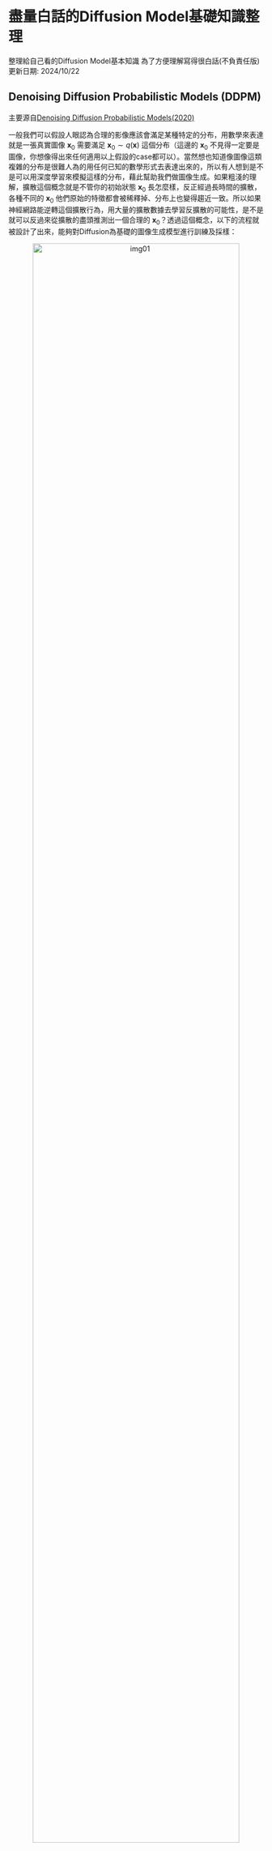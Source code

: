 # 盡量白話的Diffusion Model基礎知識整理  
整理給自己看的Diffusion Model基本知識 
為了方便理解寫得很白話(不負責任版)
更新日期: 2024/10/22

## Denoising Diffusion Probabilistic Models (DDPM)  
主要源自[Denoising Diffusion Probabilistic Models(2020)](https://arxiv.org/abs/2006.11239)

一般我們可以假設人眼認為合理的影像應該會滿足某種特定的分布，用數學來表達就是一張真實圖像 $\mathbf{x}_0$ 需要滿足 $\mathbf{x}_0 \sim q(\mathbf{x})$ 這個分布（這邊的 $\mathbf{x}_0$ 不見得一定要是圖像，你想像得出來任何適用以上假設的case都可以）。當然想也知道像圖像這類複雜的分布是很難人為的用任何已知的數學形式去表達出來的，所以有人想到是不是可以用深度學習來模擬這樣的分布，藉此幫助我們做圖像生成。如果粗淺的理解，擴散這個概念就是不管你的初始狀態 $\mathbf{x}_0$ 長怎麼樣，反正經過長時間的擴散，各種不同的 $\mathbf{x}_0$ 他們原始的特徵都會被稀釋掉、分布上也變得趨近一致。所以如果神經網路能逆轉這個擴散行為，用大量的擴散數據去學習反擴散的可能性，是不是就可以反過來從擴散的盡頭推測出一個合理的 $\mathbf{x}_0$？透過這個概念，以下的流程就被設計了出來，能夠對Diffusion為基礎的圖像生成模型進行訓練及採樣：  

<center><img src="https://lilianweng.github.io/posts/2021-07-11-diffusion-models/DDPM.png" width="90%" alt="img01"/></center><br>  

### **Forward Diffusion**  

&emsp;在 $\mathbf{x}_0 \sim q(\mathbf{x})$ 這個前提下，如果對 $\mathbf{x}_0$ 添加Gaussian noise，並重複 $T$ 次，生成出 $\mathbf{x}_1, ..., \mathbf{x}_T$ 一系列的加噪圖像。在 $T$ 夠大的情況下，最後生成出來的 $\mathbf{x}_T$ 應該會趨近於Gaussian noise。以上操作數學上表示為：
    
$$\begin{aligned}
    q(\mathbf{x}_t|\mathbf{x}_{t-1})
    &=\mathcal{N}(\mathbf{x}_t;\sqrt{1-\beta_t}\mathbf{x}_{t-1},\beta_t\mathbf{I}) \\
    &=\sqrt{1-\beta_t}\mathbf{x}_{t-1}+\sqrt{\beta_t}\epsilon\qquad\epsilon\sim\mathcal{N}(0, \mathbf{I})
    \end{aligned}$$

&emsp;其中，每一步加噪的Gaussian noise強度由 $\{ \beta_t \in (0, 1) \}_{t=0}^{T}$ 控制，$\beta_t$ 會隨著 $T$ 的上升也跟這越來越大，另外 $\beta_t$ 也有很多種不同的schedule設計，包含linear、quadratic、cosine等等，會影響在 $T$ 個時間步階中圖像被加噪或去噪的趨勢。 
    
&emsp;以上這個計算過程有一個好處，就是要得出 $\mathbf{x}_t$ 時，不需要真的把中間過程的每一張圖都算出來，而是可以透過reparameterize的方式簡化（==對計算過程沒興趣可以直接跳到下個highlight==）：
    
令$\alpha_t=1-\beta_t$ 且 $\bar{\alpha}_t=\prod_{i=1}^t \alpha_i$
    
$$\begin{aligned}
\mathbf{x}_t 
&= \sqrt{\alpha_t}\mathbf{x}_{t-1} + \sqrt{1 - \alpha_t}\boldsymbol{\epsilon}_{t-1}\quad\text{ ;where } \boldsymbol{\epsilon}_{t-1}, \boldsymbol{\epsilon}_{t-2}, \dots \sim \mathcal{N}(\mathbf{0}, \mathbf{I}) \\
&= \sqrt{\alpha_t \alpha_{t-1}} \mathbf{x}_{t-2} + \sqrt{1 - \alpha_t \alpha_{t-1}} \bar{\boldsymbol{\epsilon}}_{t-2}  \quad\text{ ;where } \bar{\boldsymbol{\epsilon}}_{t-2} \text{ merges two Gaussians (*).} \\
&= \dots \\
&= \sqrt{\bar{\alpha}_t}\mathbf{x}_0 + \sqrt{1 - \bar{\alpha}_t}\boldsymbol{\epsilon} \\
q(\mathbf{x}_t \vert \mathbf{x}_0) &= \mathcal{N}(\mathbf{x}_t; \sqrt{\bar{\alpha}_t} \mathbf{x}_0, (1 - \bar{\alpha}_t)\mathbf{I})
\end{aligned}$$ 
    
這個簡化之所以可以成立是因為兩個分布的和是這樣計算的：
    
$$\mathcal{N}(\mathbf{0}, \sigma_1^2\mathbf{I})+\mathcal{N}(\mathbf{0}, \sigma_2^2\mathbf{I})=\mathcal{N}(\mathbf{0}, (\sigma_1^2 + \sigma_2^2)\mathbf{I})$$ 
    
這使得 $\epsilon$ 項前面的係數（也就是標準差）能夠在推導的時候輕易的被合併。
    
$$\sqrt{(1 - \alpha_t) + \alpha_t (1-\alpha_{t-1})} = \sqrt{1 - \alpha_t\alpha_{t-1}}$$ 
    
&emsp;這邊講了那麼多==其實結論就是，我們要在給定 $\mathbf{x}_0$ 時，求出 $\mathbf{x}_t$ 只需要做一次以下的計算就夠了==：
    
$$q(\mathbf{x}_t \vert \mathbf{x}_0)=\sqrt{\bar{\alpha}_t}\mathbf{x}_0 + \sqrt{1 - \bar{\alpha}_t}\boldsymbol{\epsilon}\tag{1}$$

其中， $\alpha_t=1-\beta_t\text{ ; }\bar{\alpha}_t=\prod_{i=1}^t \alpha_i$。我看到有些人之所以會誤會DDPM的訓練過程，以為訓練需要真的做數百次加噪的迭代，就是因為不清楚這個結論可以直接把迭代過程一步到位。

    
### **Reverse Diffusion**  
&emsp;如果我們可以逆轉上述流程，反過來用 $q(\mathbf{x}_{t-1} \vert \mathbf{x}_t)$ 去推測 $\mathbf{x}_{t-1}$，理論上就能夠從純粹的Gaussian noise $\mathbf{x}_T \sim \mathcal{N}(\mathbf{0}, \mathbf{I})$ 中一步步還原出真實圖像 $\mathbf{x}_0 \sim q(\mathbf{x})$。然而，人類很難用現有的數學知識解出 $q(\mathbf{x}_{t-1} \vert \mathbf{x}_t)$。但是，如果我們先假設 $\mathbf{x}_t$ 是從 $\mathbf{x}_0$ 一路加噪過來的，考慮 $\mathbf{x}_0$ 這個已知的條件後，式子就能改成： 
    
$$q(\mathbf{x}_{t-1} \vert \mathbf{x}_t, \mathbf{x}_0) = \mathcal{N}(\mathbf{x}_{t-1}; \tilde{\mu}_t(\mathbf{x}_t, \mathbf{x}_0), \tilde{\beta}_t \mathbf{I}) \tag{2}$$

而且式中的均值 $\tilde{\mu}_t$ 和方差 $\tilde{\beta}_t$ 可以用貝氏定理去推導出解析解（就是跟國中學的一元二次公式解差不多的意思）：

$$q(\mathbf{x}_{t-1} \vert \mathbf{x}_t, \mathbf{x}_0) 
= q(\mathbf{x}_t \vert \mathbf{x}_{t-1}, \mathbf{x}_0) \frac{ q(\mathbf{x}_{t-1} \vert \mathbf{x}_0) }{ q(\mathbf{x}_t \vert \mathbf{x}_0) }$$

這邊透過貝氏定理就把Reverse的條件機率改成我們已知的形式了，可以直接找Forward Diffusion中的一些結果代進去。跳過複雜的數學推導過程，總之可以得到的 $\tilde{\mu}$ 和 $\tilde{\beta}_t$ 解析解：

$$\begin{aligned}
\tilde{\mu}_t (\mathbf{x}_t, \mathbf{x}_0)
&= \frac{\sqrt{\alpha_t}(1 - \bar{\alpha}_{t-1})}{1 - \bar{\alpha}_t} \mathbf{x}_t + \frac{\sqrt{\bar{\alpha}_{t-1}}\beta_t}{1 - \bar{\alpha}_t} \mathbf{x}_0\\
\tilde{\beta}_t 
&={\frac{1 - \bar{\alpha}_{t-1}}{1 - \bar{\alpha}_t} \cdot \beta_t}
\end{aligned}$$

同時把公式(1)裡的的項調換一下，就可以得到 $\mathbf{x}_0 = \frac{1}{\sqrt{\bar{\alpha}_t}}(\mathbf{x}_t - \sqrt{1 - \bar{\alpha}_t}\boldsymbol{\epsilon}_t)$ 代入 $\tilde{\mu}_t$ 中，得到：

$$\tilde{\mu}_t = \frac{1}{\sqrt{\alpha_t}} \Big( \mathbf{x}_t - \frac{1 - \alpha_t}{\sqrt{1 - \bar{\alpha}_t}} \boldsymbol{\epsilon}_t \Big)$$
    
&emsp;解到這邊可以發現，除了 $\epsilon_t$ 之外，其他的參數都是已知的（能透過Forward Diffusion中人為設定的 $\beta_t$ 推算出來），最後我們就可以把求解 $\epsilon_t$ 這個重責大任丟給神經網路處理了。所以，==Reverse Diffusion的結論就是，我們要訓練一個神經網路 $p_\theta$ 來預測 $\epsilon_t$ ，就能解出公式(2)中的分布的均值與方差，如此一來便可以採樣出 $q(\mathbf{x}_{t-1} \vert \mathbf{x}_t)$ 的結果了==。

寫累了，有空再補充

## Reference  
1. [What are Diffusion Models?](https://lilianweng.github.io/posts/2021-07-11-diffusion-models/) (這篇很細，數學推導過程很完整)  
2. [Diffusion Models：生成扩散模型](https://yinglinzheng.netlify.app/diffusion-model-tutorial/) (簡中的，寫的也還行)

